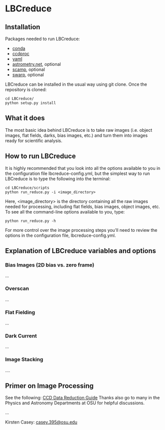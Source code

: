 # LBCreduce

## Installation
Packages needed to run LBCreduce:
- [conda](https://www.anaconda.com)
- [ccdproc](https://ccdproc.readthedocs.io/en/latest/install.html)
- [yaml](https://yaml.org)
- [astrometry.net](http://astrometry.net/use.html), optional
- [scamp](https://www.astromatic.net/software/scamp), optional
- [swarp](https://www.astromatic.net/software/swarp), optional

LBCreduce can be installed in the usual way using git clone. Once the repository is cloned:
```
cd LBCreduce/
python setup.py install
```

## What it does
The most basic idea behind LBCreduce is to take raw images (i.e. object images, flat fields, darks, bias images, etc.) and turn them into images ready for scientific analysis.

## How to run LBCreduce
It is highly recommended that you look into all the options available to you in the configuration file lbcreduce-config.yml, but the simplest way to run LBCreduce is to type the following into the terminal:
```
cd LBCreduce/scripts
python run_reduce.py -i <image_directory>
```
Here, <image_directory> is the directory containing all the raw images needed for processing, including flat fields, bias images, object images, etc.
To see all the command-line options available to you, type:
```
python run_reduce.py -h
```
For more control over the image processing steps you'll need to review the options in the configuration file, lbcreduce-config.yml.

## Explanation of LBCreduce variables and options

### Bias Images (2D bias vs. zero frame)
...

### Overscan
...

### Flat Fielding
...

### Dark Current
...

### Image Stacking
....

## Primer on Image Processing
See the following: [CCD Data Reduction Guide](https://mwcraig.github.io/ccd-as-book/00-00-Preface.html)
Thanks also go to many in the Physics and Astronomy Departments at OSU for helpful discussions.

...

Kirsten Casey: casey.395@osu.edu

